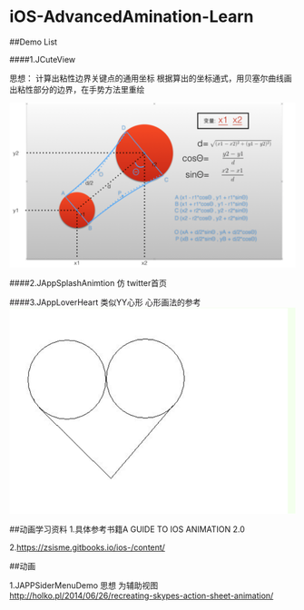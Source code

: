 # iOS-AdvancedAmination-Learn




##Demo List

####1.JCuteView

思想：
计算出粘性边界关键点的通用坐标
根据算出的坐标通式，用贝塞尔曲线画出粘性部分的边界，在手势方法里重绘

![JCuteView](JCuteView.png)


####2.JAppSplashAnimtion
仿 twitter首页

####3.JAppLoverHeart
类似YY心形
心形画法的参考
![Heart](heart.png)



##动画学习资料
1.具体参考书籍A GUIDE TO IOS ANIMATION 2.0

2.<https://zsisme.gitbooks.io/ios-/content/>



##动画

1.JAPPSiderMenuDemo 思想 为辅助视图<br/>
<http://holko.pl/2014/06/26/recreating-skypes-action-sheet-animation/>
